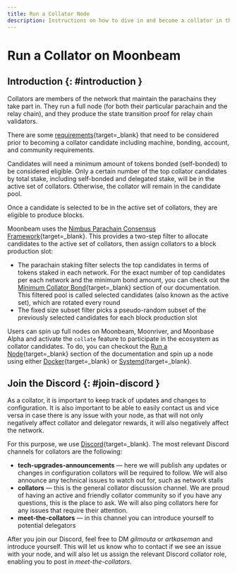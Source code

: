 ```yaml
---
title: Run a Collator Node
description: Instructions on how to dive in and become a collator in the Moonbeam Network once you are running a node.
---
```


# Run a Collator on Moonbeam

## Introduction {: #introduction }

Collators are members of the network that maintain the parachains they take part in. They run a full node (for both their particular parachain and the relay chain), and they produce the state transition proof for relay chain validators.

There are some [requirements](/node-operators/networks/collators/requirements/){target=\_blank} that need to be considered prior to becoming a collator candidate including machine, bonding, account, and community requirements.

Candidates will need a minimum amount of tokens bonded (self-bonded) to be considered eligible. Only a certain number of the top collator candidates by total stake, including self-bonded and delegated stake, will be in the active set of collators. Otherwise, the collator will remain in the candidate pool.

Once a candidate is selected to be in the active set of collators, they are eligible to produce blocks.

Moonbeam uses the [Nimbus Parachain Consensus Framework](/learn/features/consensus/){target=\_blank}. This provides a two-step filter to allocate candidates to the active set of collators, then assign collators to a block production slot:

 - The parachain staking filter selects the top candidates in terms of tokens staked in each network. For the exact number of top candidates per each network and the minimum bond amount, you can check out the [Minimum Collator Bond](/node-operators/networks/collators/requirements/#minimum-collator-bond){target=\_blank} section of our documentation. This filtered pool is called selected candidates (also known as the active set), which are rotated every round
 - The fixed size subset filter picks a pseudo-random subset of the previously selected candidates for each block production slot

Users can spin up full nodes on Moonbeam, Moonriver, and Moonbase Alpha and activate the `collate` feature to participate in the ecosystem as collator candidates. To do, you can checkout the [Run a Node](/node-operators/networks/run-a-node/){target=\_blank} section of the documentation and spin up a node using either [Docker](/node-operators/networks/run-a-node/docker/){target=\_blank} or [Systemd](/node-operators/networks/run-a-node/systemd/){target=\_blank}.

## Join the Discord {: #join-discord }

As a collator, it is important to keep track of updates and changes to configuration. It is also important to be able to easily contact us and vice versa in case there is any issue with your node, as that will not only negatively affect collator and delegator rewards, it will also negatively affect the network.

For this purpose, we use [Discord](https://discord.com/invite/moonbeam){target=\_blank}. The most relevant Discord channels for collators are the following:

 - **tech-upgrades-announcements** — here we will publish any updates or changes in configuration collators will be required to follow. We will also announce any technical issues to watch out for, such as network stalls
 - **collators** — this is the general collator discussion channel. We are proud of having an active and friendly collator community so if you have any questions, this is the place to ask. We will also ping collators here for any issues that require their attention.
 - **meet-the-collators** — in this channel you can introduce yourself to potential delegators

After you join our Discord, feel free to DM *gilmouta* or *artkaseman* and introduce yourself. This will let us know who to contact if we see an issue with your node, and will also let us assign the relevant Discord collator role, enabling you to post in *meet-the-collators*.